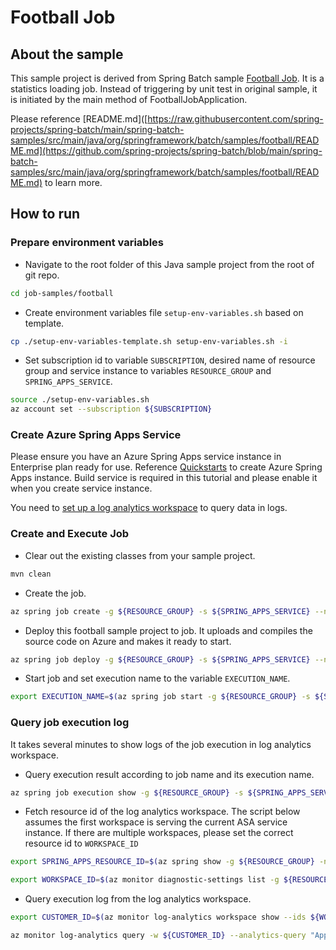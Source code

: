 # Football Job

## About the sample
This sample project is derived from Spring Batch sample [Football Job](https://raw.githubusercontent.com/spring-projects/spring-batch/main/spring-batch-samples/src/main/java/org/springframework/batch/samples/football/README.md). It is a statistics loading job. Instead of triggering by unit test in original sample, it is initiated by the main method of FootballJobApplication. 

Please reference [README.md]([https://raw.githubusercontent.com/spring-projects/spring-batch/main/spring-batch-samples/src/main/java/org/springframework/batch/samples/football/README.md](https://github.com/spring-projects/spring-batch/blob/main/spring-batch-samples/src/main/java/org/springframework/batch/samples/football/README.md) to learn more.


## How to run

### Prepare environment variables
* Navigate to the root folder of this Java sample project from the root of git repo.
```bash
cd job-samples/football
```
* Create environment variables file `setup-env-variables.sh` based on template. 
```bash
cp ./setup-env-variables-template.sh setup-env-variables.sh -i
```

* Set subscription id to variable `SUBSCRIPTION`, desired name of resource group and service instance to variables `RESOURCE_GROUP` and `SPRING_APPS_SERVICE`.
```bash
source ./setup-env-variables.sh
az account set --subscription ${SUBSCRIPTION}
```

### Create Azure Spring Apps Service

Please ensure you have an Azure Spring Apps service instance in Enterprise plan ready for use. Reference [Quickstarts](https://learn.microsoft.com/azure/spring-apps/enterprise/quickstart-deploy-web-app?pivots=sc-enterprise&tabs=Azure-portal%2CAzure-portal-ent) to create Azure Spring Apps instance. Build service is required in this tutorial and please enable it when you create service instance. 

You need to [set up a log analytics workspace](https://learn.microsoft.com/azure/spring-apps/basic-standard/quickstart-setup-log-analytics) to query data in logs.

### Create and Execute Job

* Clear out the existing classes from your sample project.
```bash
mvn clean
```

* Create the job.
```bash
az spring job create -g ${RESOURCE_GROUP} -s ${SPRING_APPS_SERVICE} --name football
```

* Deploy this football sample project to job. It uploads and compiles the source code on Azure and makes it ready to start. 
```bash
az spring job deploy -g ${RESOURCE_GROUP} -s ${SPRING_APPS_SERVICE} --name football --source-path . --build-env BP_JVM_VERSION=17.*
```

* Start job and set execution name to the variable `EXECUTION_NAME`.
```bash
export EXECUTION_NAME=$(az spring job start -g ${RESOURCE_GROUP} -s ${SPRING_APPS_SERVICE} --name football --query name -o tsv)
```

### Query job execution log

It takes several minutes to show logs of the job execution in log analytics workspace.

* Query execution result according to job name and its execution name.
```bash
az spring job execution show -g ${RESOURCE_GROUP} -s ${SPRING_APPS_SERVICE} --job-name football --job-execution-name ${EXECUTION_NAME}
```

* Fetch resource id of the log analytics workspace. The script below assumes the first workspace is serving the current ASA service instance. If there are multiple workspaces, please set the correct resource id to `WORKSPACE_ID`
```bash
export SPRING_APPS_RESOURCE_ID=$(az spring show -g ${RESOURCE_GROUP} -n ${SPRING_APPS_SERVICE} --query id -o tsv)

export WORKSPACE_ID=$(az monitor diagnostic-settings list -g ${RESOURCE_GROUP} --resource ${SPRING_APPS_SERVICE} --resource-type Microsoft.AppPlatform/Spring --query '[0].workspaceId' -o tsv)
```

* Query execution log from the log analytics workspace.
```bash
export CUSTOMER_ID=$(az monitor log-analytics workspace show --ids ${WORKSPACE_ID} --query customerId -o tsv)

az monitor log-analytics query -w ${CUSTOMER_ID} --analytics-query "AppPlatformLogsforSpring | where AppName == '${EXECUTION_NAME}' | order by TimeGenerated asc" --query '[].{Time:TimeGenerated, Log:Log}' --output table
```
